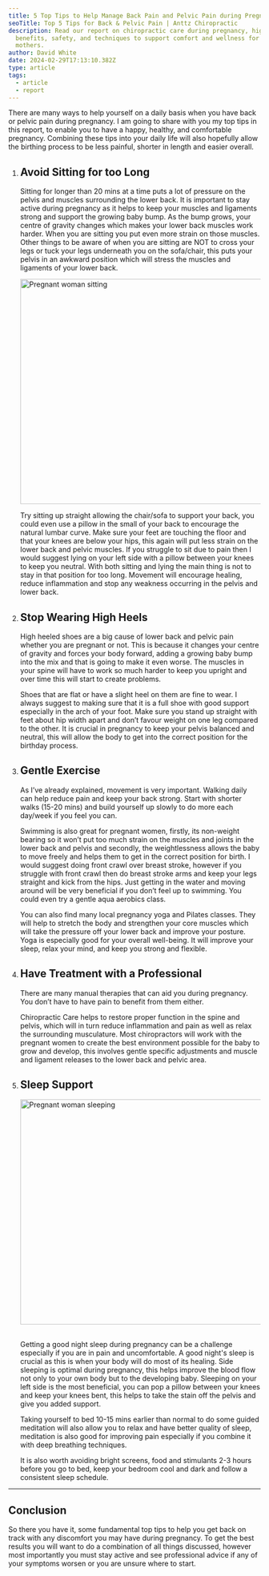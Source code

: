 ```yaml
---
title: 5 Top Tips to Help Manage Back Pain and Pelvic Pain during Pregnancy
seoTitle: Top 5 Tips for Back & Pelvic Pain | Anttz Chiropractic
description: Read our report on chiropractic care during pregnancy, highlighting
  benefits, safety, and techniques to support comfort and wellness for expectant
  mothers.
author: David White
date: 2024-02-29T17:13:10.382Z
type: article
tags:
  - article
  - report
---
```

There are many ways to help yourself on a daily basis when you have back or pelvic pain during pregnancy. I am going to share with you my top tips in this report, to enable you to have a happy, healthy, and comfortable pregnancy. Combining these tips into your daily life will also hopefully allow the birthing process to be less painful, shorter in length and easier overall.

1. ## Avoid Sitting for too Long

   Sitting for longer than 20 mins at a time puts a lot of pressure on the pelvis and muscles surrounding the lower back. It is important to stay active during pregnancy as it helps to keep your muscles and ligaments strong and support the growing baby bump. As the bump grows, your centre of gravity changes which makes your lower back muscles work harder. When you are sitting you put even more strain on those muscles. Other things to be aware of when you are sitting are NOT to cross your legs or tuck your legs underneath you on the sofa/chair, this puts your pelvis in an awkward position which will stress the muscles and ligaments of your lower back.

   <img src="/_includes/static/img/pregnancy-report.webp" alt="Pregnant woman sitting" title="Pregnant woman sitting" class="Right" width="600px" height="450px" loading="lazy"/>

   Try sitting up straight allowing the chair/sofa to support your back, you could even use a pillow in the small of your back to encourage the natural lumbar curve. Make sure your feet are touching the floor and that your knees are below your hips, this again will put less strain on the lower back and pelvic muscles. If you struggle to sit due to pain then I would suggest lying on your left side with a pillow between your knees to keep you neutral. With both sitting and lying the main thing is not to stay in that position for too long. Movement will encourage healing, reduce inflammation and stop any weakness occurring in the pelvis and lower back.
2. ## Stop Wearing High Heels

   High heeled shoes are a big cause of lower back and pelvic pain whether you are pregnant or not. This is because it changes your centre of gravity and forces your body forward, adding a growing baby bump into the mix and that is going to make it even worse. The muscles in your spine will have to work so much harder to keep you upright and over time this will start to create problems.

   Shoes that are flat or have a slight heel on them are fine to wear. I always suggest to making sure that it is a full shoe with good support especially in the arch of your foot. Make sure you stand up straight with feet about hip width apart and don’t favour weight on one leg compared to the other. It is crucial in pregnancy to keep your pelvis balanced and neutral, this will allow the body to get into the correct 
   position for the birthday process.
3. ## Gentle Exercise

   As I’ve already explained, movement is very important. Walking daily can help reduce pain and keep your back strong. Start with shorter walks (15-20 mins) and build yourself up slowly to do more each day/week if you feel you can.

   Swimming is also great for pregnant women, firstly, its non-weight bearing so it won’t put too much strain on the muscles and joints in the lower back and pelvis and secondly, the weightlessness allows the baby to move freely and helps them to get in the correct position for birth. I would suggest doing front crawl over breast stroke, however if you struggle with front crawl then do breast stroke arms and keep your legs straight and kick from the hips. Just getting in the water and moving around will be very beneficial if you don’t feel up to swimming. You could even try a gentle aqua aerobics class.

   You can also find many local pregnancy yoga and Pilates classes. They will help to stretch the body and strengthen your core muscles which will take the pressure off your lower back and improve your posture. Yoga is especially good for your overall well-being. It will improve your sleep, relax your mind, and keep you strong and flexible.
4. ## Have Treatment with a Professional

   There are many manual therapies that can aid you during pregnancy. You don’t have to have pain to benefit from them either.

   Chiropractic Care helps to restore proper function in the spine and pelvis, which will in turn reduce inflammation and pain as well as relax the surrounding musculature. Most chiropractors will work with the pregnant women to create the best environment possible for the baby to grow and develop, this involves gentle specific adjustments and muscle and ligament releases to the lower back and pelvic area.
5. ## Sleep Support

   <img src="/_includes/static/img/pregnant-sleep-support.webp" alt="Pregnant woman sleeping" title="Pregnant woman sleeping" class="Left" width="600px" height="450px" loading="lazy"/>

   \
   Getting a good night sleep during pregnancy can be a challenge especially if you are in pain and uncomfortable. A good night's sleep is crucial as this is when your body will do most of its healing. Side sleeping is optimal during pregnancy, this helps improve the blood flow not only to your own body but to the developing baby. Sleeping on your left side is the most beneficial, you can pop a pillow between your
   knees and keep your knees bent, this helps to take the stain off the pelvis and give you added support.

   Taking yourself to bed 10-15 mins earlier than normal to do some guided meditation will also allow you to relax and have better quality of sleep, meditation is also good for improving pain especially if you combine it with deep breathing techniques.

   It is also worth avoiding bright screens, food and stimulants 2-3 hours before you go to bed, keep your bedroom cool and dark and follow a consistent sleep schedule.

---

## Conclusion

So there you have it, some fundamental top tips to help you get back on track with any discomfort you may have during pregnancy. To get the best results you will want to do a combination of all things discussed, however most importantly you must stay active and see professional advice if any of your symptoms worsen or you are unsure where to start.
